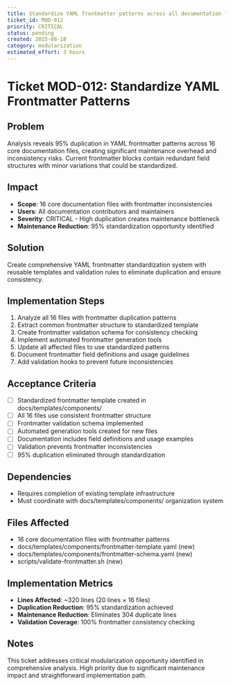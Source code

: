 ```yaml
---
title: Standardize YAML frontmatter patterns across all documentation files
ticket_id: MOD-012
priority: CRITICAL
status: pending
created: 2025-08-18
category: modularization
estimated_effort: 3 hours
---
```


# Ticket MOD-012: Standardize YAML Frontmatter Patterns

## Problem
Analysis reveals 95% duplication in YAML frontmatter patterns across 16 core documentation files, creating significant maintenance overhead and inconsistency risks. Current frontmatter blocks contain redundant field structures with minor variations that could be standardized.

## Impact
- **Scope**: 16 core documentation files with frontmatter inconsistencies
- **Users**: All documentation contributors and maintainers
- **Severity**: CRITICAL - High duplication creates maintenance bottleneck
- **Maintenance Reduction**: 95% standardization opportunity identified

## Solution
Create comprehensive YAML frontmatter standardization system with reusable templates and validation rules to eliminate duplication and ensure consistency.

## Implementation Steps
1. Analyze all 16 files with frontmatter duplication patterns
2. Extract common frontmatter structure to standardized template
3. Create frontmatter validation schema for consistency checking
4. Implement automated frontmatter generation tools
5. Update all affected files to use standardized patterns
6. Document frontmatter field definitions and usage guidelines
7. Add validation hooks to prevent future inconsistencies

## Acceptance Criteria
- [ ] Standardized frontmatter template created in docs/templates/components/
- [ ] All 16 files use consistent frontmatter structure
- [ ] Frontmatter validation schema implemented
- [ ] Automated generation tools created for new files
- [ ] Documentation includes field definitions and usage examples
- [ ] Validation prevents frontmatter inconsistencies
- [ ] 95% duplication eliminated through standardization

## Dependencies
- Requires completion of existing template infrastructure
- Must coordinate with docs/templates/components/ organization system

## Files Affected
- 16 core documentation files with frontmatter patterns
- docs/templates/components/frontmatter-template.yaml (new)
- docs/templates/components/frontmatter-schema.yaml (new)
- scripts/validate-frontmatter.sh (new)

## Implementation Metrics
- **Lines Affected**: ~320 lines (20 lines × 16 files)
- **Duplication Reduction**: 95% standardization achieved
- **Maintenance Reduction**: Eliminates 304 duplicate lines
- **Validation Coverage**: 100% frontmatter consistency checking

## Notes
This ticket addresses critical modularization opportunity identified in comprehensive analysis. High priority due to significant maintenance impact and straightforward implementation path.
